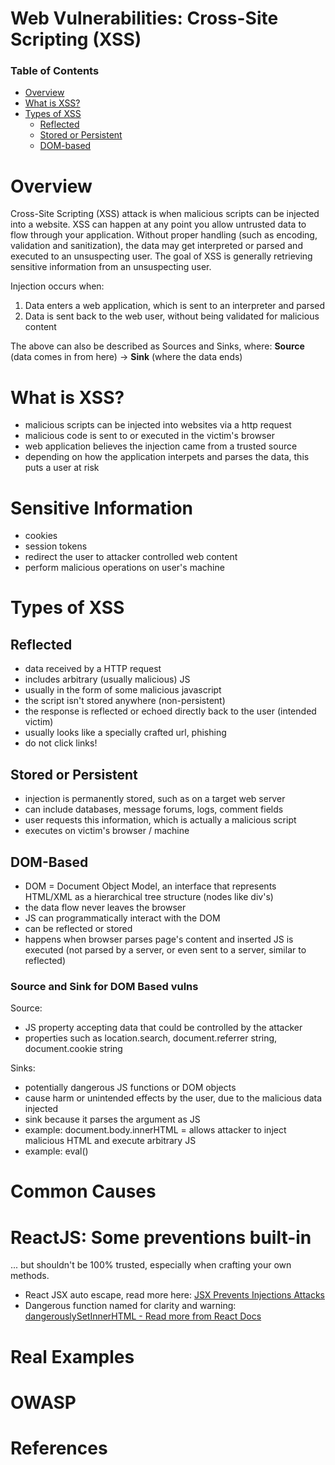 # Web Vulnerabilities: Cross-Site Scripting (XSS)

### Table of Contents

- [Overview](#overview)
- [What is XSS?](#what-is-xss)
- [Types of XSS](#types-of-xss)
  - [Reflected](#reflected)
  - [Stored or Persistent](#stored-or-persistent)
  - [DOM-based](#dom-based)

# Overview
Cross-Site Scripting (XSS) attack is when malicious scripts can be injected into a website. XSS can happen at any point you allow untrusted data to flow through your application. Without proper handling (such as encoding, validation and sanitization), the data may get interpreted or parsed and executed to an unsuspecting user. The goal of XSS is generally retrieving sensitive information from an unsuspecting user.

Injection occurs when:

1. Data enters a web application, which is sent to an interpreter and parsed
2. Data is sent back to the web user, without being validated for malicious content

The above can also be described as Sources and Sinks, where:
**Source** (data comes in from here) -> **Sink** (where the data ends)


# What is XSS?

- malicious scripts can be injected into websites via a http request
- malicious code is sent to or executed in the victim's browser
- web application believes the injection came from a trusted source
- depending on how the application interpets and parses the data, this puts a user at risk


# Sensitive Information
- cookies
- session tokens
- redirect the user to attacker controlled web content
- perform malicious operations on user's machine


# Types of XSS

## Reflected
- data received by a HTTP request
- includes arbitrary (usually malicious) JS
- usually in the form of some malicious javascript
- the script isn't stored anywhere (non-persistent)
- the response is reflected or echoed directly back to the user (intended victim)
- usually looks like a specially crafted url, phishing
- do not click links!

## Stored or Persistent
- injection is permanently stored, such as on a target web server
- can include databases, message forums, logs, comment fields
- user requests this information, which is actually a malicious script
- executes on victim's browser / machine

## DOM-Based
- DOM = Document Object Model, an interface that represents HTML/XML as a hierarchical tree structure (nodes like div's)
- the data flow never leaves the browser
- JS can programmatically interact with the DOM
- can be reflected or stored
- happens when browser parses page's content and inserted JS is executed (not parsed by a server, or even sent to a server, similar to reflected)


### Source and Sink for DOM Based vulns

Source:
- JS property accepting data that could be controlled by the attacker
- properties such as location.search, document.referrer string, document.cookie string

Sinks:
- potentially dangerous JS functions or DOM objects
- cause harm or unintended effects by the user, due to the malicious data injected
- sink because it parses the argument as JS
- example: document.body.innerHTML = allows attacker to inject malicious HTML and execute arbitrary JS
- example: eval()


# Common Causes


# ReactJS: Some preventions built-in
... but shouldn't be 100% trusted, especially when crafting your own methods.
- React JSX auto escape, read more here: [JSX Prevents Injections Attacks](https://reactjs.org/docs/introducing-jsx.html#jsx-prevents-injection-attacks)
- Dangerous function named for clarity and warning: [dangerouslySetInnerHTML - Read more from React Docs](https://reactjs.org/docs/dom-elements.html#dangerouslysetinnerhtml)

# Real Examples

# OWASP

# References
